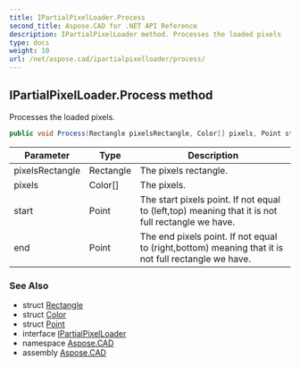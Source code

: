 ```yaml
---
title: IPartialPixelLoader.Process
second_title: Aspose.CAD for .NET API Reference
description: IPartialPixelLoader method. Processes the loaded pixels
type: docs
weight: 10
url: /net/aspose.cad/ipartialpixelloader/process/
---
```

## IPartialPixelLoader.Process method

Processes the loaded pixels.

```csharp
public void Process(Rectangle pixelsRectangle, Color[] pixels, Point start, Point end)
```

| Parameter | Type | Description |
| --- | --- | --- |
| pixelsRectangle | Rectangle | The pixels rectangle. |
| pixels | Color[] | The pixels. |
| start | Point | The start pixels point. If not equal to (left,top) meaning that it is not full rectangle we have. |
| end | Point | The end pixels point. If not equal to (right,bottom) meaning that it is not full rectangle we have. |

### See Also

* struct [Rectangle](../../rectangle/)
* struct [Color](../../color/)
* struct [Point](../../point/)
* interface [IPartialPixelLoader](../)
* namespace [Aspose.CAD](../../ipartialpixelloader/)
* assembly [Aspose.CAD](../../../)


